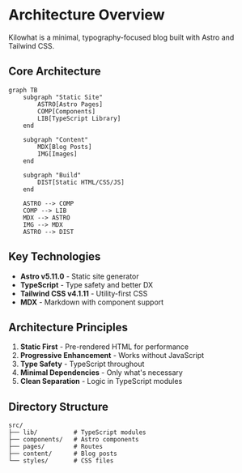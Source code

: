 # Architecture Overview

Kilowhat is a minimal, typography-focused blog built with Astro and Tailwind CSS.

## Core Architecture

```mermaid
graph TB
    subgraph "Static Site"
        ASTRO[Astro Pages]
        COMP[Components]
        LIB[TypeScript Library]
    end
    
    subgraph "Content"
        MDX[Blog Posts]
        IMG[Images]
    end
    
    subgraph "Build"
        DIST[Static HTML/CSS/JS]
    end
    
    ASTRO --> COMP
    COMP --> LIB
    MDX --> ASTRO
    IMG --> MDX
    ASTRO --> DIST
```

## Key Technologies

- **Astro v5.11.0** - Static site generator
- **TypeScript** - Type safety and better DX
- **Tailwind CSS v4.1.11** - Utility-first CSS
- **MDX** - Markdown with component support

## Architecture Principles

1. **Static First** - Pre-rendered HTML for performance
2. **Progressive Enhancement** - Works without JavaScript
3. **Type Safety** - TypeScript throughout
4. **Minimal Dependencies** - Only what's necessary
5. **Clean Separation** - Logic in TypeScript modules

## Directory Structure

```
src/
├── lib/          # TypeScript modules
├── components/   # Astro components
├── pages/        # Routes
├── content/      # Blog posts
└── styles/       # CSS files
```